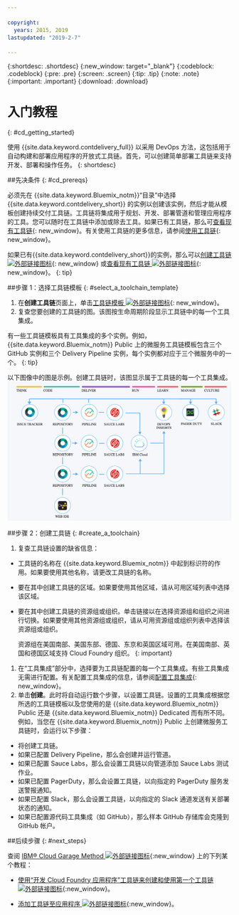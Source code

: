 ```yaml
---

copyright:
  years: 2015, 2019
lastupdated: "2019-2-7"

---
```


{:shortdesc: .shortdesc}
{:new_window: target="_blank"}
{:codeblock: .codeblock}
{:pre: .pre}
{:screen: .screen}
{:tip: .tip}
{:note: .note}
{:important: .important}
{:download: .download}


# 入门教程
{: #cd_getting_started}

使用 {{site.data.keyword.contdelivery_full}} 以采用 DevOps 方法，这包括用于自动构建和部署应用程序的开放式工具链。首先，可以创建简单部署工具链来支持开发、部署和操作任务。
{: shortdesc}

##先决条件
{: #cd_prereqs}

必须先在 {{site.data.keyword.Bluemix_notm}}“目录”中选择 {{site.data.keyword.contdelivery_short}} 的实例以创建该实例，然后才能从模板创建持续交付工具链。工具链将集成用于规划、开发、部署管道和管理应用程序的工具。您可以随时在工具链中添加或除去工具。如果已有工具链，那么可[查看现有工具链](/docs/services/ContinuousDelivery?topic=ContinuousDelivery-toolchains_getting_started#viewing_a_toolchain){: new_window}。有关使用工具链的更多信息，请参阅[使用工具链](/docs/ContinuousDelivery?topic=ContinuousDelivery-toolchains-using){: new_window}。

如果已有{{site.data.keyword.contdelivery_short}}的实例，那么可以[创建工具链 ![外部链接图标](../../icons/launch-glyph.svg "外部链接图标")](https://cloud.ibm.com/devops/create){: new_window} 或[查看现有工具链 ![外部链接图标](../../icons/launch-glyph.svg "外部链接图标")](https://cloud.ibm.com/devops/toolchains){: new_window}。
{: tip}

##步骤 1：选择工具链模板
{: #select_a_toolchain_template}

1. 在**创建工具链**页面上，单击[工具链模板 ![外部链接图标](../../icons/launch-glyph.svg "外部链接图标")](https://cloud.ibm.com/devops/create){: new_window}。
1. 复查您要创建的工具链的图。该图按生命周期阶段显示工具链中的每一个工具集成。

 有一些工具链模板具有工具集成的多个实例。例如，{{site.data.keyword.Bluemix_notm}} Public 上的微服务工具链模板包含三个 GitHub 实例和三个 Delivery Pipeline 实例，每个实例都对应于三个微服务中的一个。
 {: tip}

 以下图像中的图是示例。创建工具链时，该图显示属于工具链的每一个工具集成。![工具链图](images/toolchain_diagram2.png)
 
##步骤 2：创建工具链 
{: #create_a_toolchain}
 
1. 复查工具链设置的缺省信息：

 * 工具链的名称在 {{site.data.keyword.Bluemix_notm}} 中起到标识符的作用。如果要使用其他名称，请更改工具链的名称。
 * 要在其中创建工具链的区域。如果要使用其他区域，请从可用区域列表中选择该区域。
 * 要在其中创建工具链的资源组或组织。单击链接以在选择资源组和组织之间进行切换。如果要使用其他资源组或组织，请从可用资源组或组织列表中选择该资源组或组织。
 
   资源组在美国南部、美国东部、德国、东京和英国区域可用。在美国南部、英国和德国区域支持 Cloud Foundry 组织。
   {: important}
 
1. 在“工具集成”部分中，选择要为工具链配置的每一个工具集成。有些工具集成无需进行配置。有关配置工具集成的信息，请参阅[配置工具集成](/docs/services/ContinuousDelivery?topic=ContinuousDelivery-integrations){: new_window}。
1. 单击**创建**。此时将自动运行数个步骤，以设置工具链。设置的工具集成根据您所选的工具链模板以及您使用的是 {{site.data.keyword.Bluemix_notm}} Public 还是 {{site.data.keyword.Bluemix_notm}} Dedicated 而有所不同。例如，当您在 {{site.data.keyword.Bluemix_notm}} Public 上创建微服务工具链时，会运行以下步骤：

 * 将创建工具链。
 * 如果已配置 Delivery Pipeline，那么会创建并运行管道。
 * 如果已配置 Sauce Labs，那么会设置工具链以向管道添加 Sauce Labs 测试作业。
 * 如果已配置 PagerDuty，那么会设置工具链，以向指定的 PagerDuty 服务发送警报通知。
 * 如果已配置 Slack，那么会设置工具链，以向指定的 Slack 通道发送有关部署状态的通知。
 * 如果已配置源代码工具集成（如 GitHub），那么样本 GitHub 存储库会克隆到 GitHub 帐户。

##后续步骤
{: #next_steps}

查阅 [IBM&reg; Cloud Garage Method ![外部链接图标](../../icons/launch-glyph.svg "外部链接图标")](https://www.ibm.com/cloud/garage){:new_window} 上的下列某个教程：

  * [使用“开发 Cloud Foundry 应用程序”工具链来创建和使用第一个工具链 ![外部链接图标](../../icons/launch-glyph.svg "外部链接图标")](https://www.ibm.com/cloud/garage/tutorials/introduce-develop-cloud-foundry-app-toolchain){:new_window}。

  * [添加工具链至应用程序 ![外部链接图标](../../icons/launch-glyph.svg "外部链接图标")](https://www.ibm.com/cloud/garage/tutorials/add-a-toolchain-to-an-app?task=2){:new_window}。
